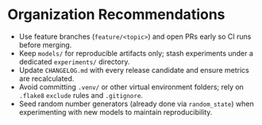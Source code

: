 # Organization Recommendations

- Use feature branches (`feature/<topic>`) and open PRs early so CI runs before merging.
- Keep `models/` for reproducible artifacts only; stash experiments under a dedicated `experiments/` directory.
- Update `CHANGELOG.md` with every release candidate and ensure metrics are recalculated.
- Avoid committing `.venv/` or other virtual environment folders; rely on `.flake8` `exclude` rules and `.gitignore`.
- Seed random number generators (already done via `random_state`) when experimenting with new models to maintain reproducibility.
